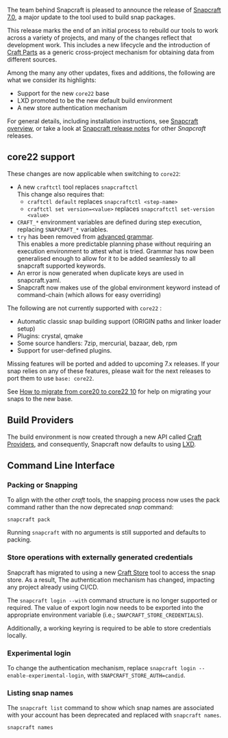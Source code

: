 The team behind Snapcraft is pleased to announce the release of [Snapcraft 7.0](https://github.com/snapcore/snapcraft/releases/tag/7.0), a major update to the tool used to build snap packages.

This release marks the end of an initial process to rebuild our tools to work across a variety of projects, and many of the changes reflect that development work. This includes a new lifecycle and the introduction of [Craft Parts](https://craft-parts.readthedocs.io/en/latest/) as a generic cross-project mechanism for obtaining data from different sources.

Among the many any other updates, fixes and additions, the following are what we consider its highlights:

* Support for the new `core22` base
* LXD promoted to be the new default build environment
* A new store authentication mechanism

For general details, including installation instructions, see [Snapcraft overview](https://snapcraft.io/docs/snapcraft-overview), or take a look at [Snapcraft release notes](https://snapcraft.io/docs/snapcraft-release-notes) for other *Snapcraft* releases.

## core22  support

These changes are now applicable when switching to `core22`:

-   A new `craftctl` tool replaces `snapcraftctl`</br>
   This change also requires that:
    - `craftctl default` replaces `snapcraftctl <step-name>`
    - `craftctl set version=<value>` replaces `snapcraftctl set-version <value>`
-   `CRAFT_*` environment variables are defined during step execution, replacing `SNAPCRAFT_*` variables.
-   `try` has been removed from [advanced grammar](t/snapcraft-advanced-grammar/8349).</br>
     This enables a more predictable planning phase without requiring an execution environment to attest what is tried. Grammar has now been generalised enough to allow for it to be added seamlessly to all snapcraft supported keywords.
-   An error is now generated when duplicate keys are used in snapcraft.yaml.
-   Snapcraft now makes use of the global environment keyword instead of command-chain (which allows for easy overriding)

The following are not currently supported with `core22` :
-   Automatic classic snap building support (ORIGIN paths and linker loader setup)
-   Plugins: crystal, qmake
-   Some source handlers: 7zip, mercurial, bazaar, deb, rpm
-   Support for user-defined plugins.

Missing features will be ported and added to upcoming 7.x releases. If your snap relies on any of these features, please wait for the next releases to port them to use `base: core22`.

See [How to migrate from core20 to core22 10](/t/micro-howto-migrate-from-core20-to-core22/30188) for help on migrating your snaps to the new base.

## Build Providers

The build environment is now created through a new API called [Craft Providers](https://craft-providers.readthedocs.io/en/latest/), and consequently, Snapcraft now defaults to using [LXD](/t/build-on-lxd/4157).

## Command Line Interface

### Packing or Snapping

To align with the other _craft_ tools, the snapping process now uses the pack command rather than the now deprecated _snap_ command:  

```
snapcraft pack
```

Running `snapcraft` with no arguments is still supported and defaults to packing.

### Store operations with externally generated credentials

Snapcraft has migrated to using a new [Craft Store](https://craft-store.readthedocs.io/en/latest/) tool to access the snap store. As a result,  The authentication mechanism has changed, impacting any project already using CI/CD.

The `snapcraft login --with` command structure is no longer supported or required. The value of export login now needs to be exported into the appropriate environment variable (i.e.; `SNAPCRAFT_STORE_CREDENTIALS`).

Additionally, a working keyring is required to be able to store credentials locally.

### Experimental login

To change the authentication mechanism, replace `snapcraft login --enable-experimental-login`, with `SNAPCRAFT_STORE_AUTH=candid`.

### Listing snap names

The `snapcraft list` command to show which snap names are associated with your account has been deprecated and replaced with `snapcraft names`. 

```
snapcraft names
```